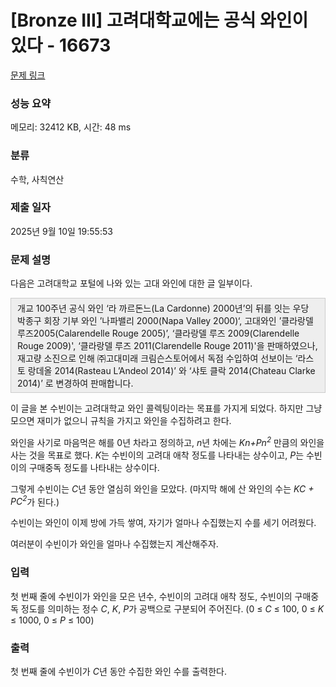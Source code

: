 # [Bronze III] 고려대학교에는 공식 와인이 있다 - 16673 

[문제 링크](https://www.acmicpc.net/problem/16673) 

### 성능 요약

메모리: 32412 KB, 시간: 48 ms

### 분류

수학, 사칙연산

### 제출 일자

2025년 9월 10일 19:55:53

### 문제 설명

<p>다음은 고려대학교 포털에 나와 있는 고대 와인에 대한 글 일부이다.</p>

<div style="background:#eeeeee;border:1px solid #cccccc;padding:5px 10px;">개교 100주년 공식 와인 ‘라 까르돈느(La Cardonne) 2000년’의 뒤를 잇는 우당 박종구 회장 기부 와인 ’나파밸리 2000(Napa Valley 2000)‘, 고대와인 ’클라랑델 루즈2005(Calarendelle Rouge 2005)’, ‘클라랑델 루즈 2009(Clarendelle Rouge 2009)', ‘클라랑델 루즈 2011(Clarendelle Rouge 2011)'을 판매하였으나, 재고량 소진으로 인해 ㈜고대미래 크림슨스토어에서 독점 수입하여 선보이는 ‘라스토 랑데올 2014(Rasteau L’Andeol 2014)’ 와 ‘샤토 클락 2014(Chateau Clarke 2014)’ 로 변경하여 판매합니다.</div>

<p>이 글을 본 수빈이는 고려대학교 와인 콜렉팅이라는 목표를 가지게 되었다. 하지만 그냥 모으면 재미가 없으니 규칙을 가지고 와인을 수집하려고 한다.</p>

<p>와인을 사기로 마음먹은 해를 0년 차라고 정의하고, <em>n</em>년 차에는 <em>Kn+Pn<sup>2</sup></em> 만큼의 와인을 사는 것을 목표로 했다. <em>K</em>는 수빈이의 고려대 애착 정도를 나타내는 상수이고, <em>P</em>는 수빈이의 구매중독 정도를 나타내는 상수이다. </p>

<p>그렇게 수빈이는 <em>C</em>년 동안 열심히 와인을 모았다. (마지막 해에 산 와인의 수는 <em>KC + PC<sup>2</sup></em>가 된다.)</p>

<p>수빈이는 와인이 이제 방에 가득 쌓여, 자기가 얼마나 수집했는지 수를 세기 어려웠다.</p>

<p>여러분이 수빈이가 와인을 얼마나 수집했는지 계산해주자.</p>

### 입력 

 <p>첫 번째 줄에 수빈이가 와인을 모은 년수, 수빈이의 고려대 애착 정도, 수빈이의 구매중독 정도를 의미하는 정수 <em>C</em>, <em>K</em>, <em>P</em>가 공백으로 구분되어 주어진다. (0 ≤ <em>C</em> ≤ 100, 0 ≤ <em>K</em> ≤ 1000,  0 ≤ <em>P</em> ≤ 100)</p>

### 출력 

 <p>첫 번째 줄에 수빈이가 <em>C</em>년 동안 수집한 와인 수를 출력한다.</p>

